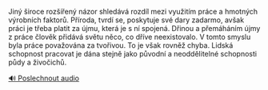 
Jiný široce rozšířený názor shledává rozdíl mezi využitím práce a hmotných výrobních faktorů. Příroda, tvrdí se, poskytuje své dary zadarmo, avšak práci je třeba platit za újmu, která je s ní spojená. Dřinou a přemáháním újmy z práce člověk přidává světu něco, co dříve neexistovalo. V tomto smyslu byla práce považována za tvořivou. To je však rovněž chyba. Lidská schopnost pracovat je dána stejně jako původní a neoddělitelné schopnosti půdy a živočichů.

[🔊 Poslechnout audio](/data/7-paragraphs/audio/chapter_35/para_010-Jin-iroce-rozen-nzor-shledv-rozdl-mezi-v.mp3)
